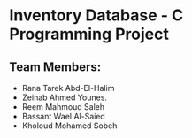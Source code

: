 # Inventory Database - C Programming Project
## Team Members:

- Rana Tarek Abd-El-Halim
- Zeinab Ahmed Younes.
- Reem Mahmoud Saleh
- Bassant Wael Al-Saied
- Kholoud Mohamed Sobeh

